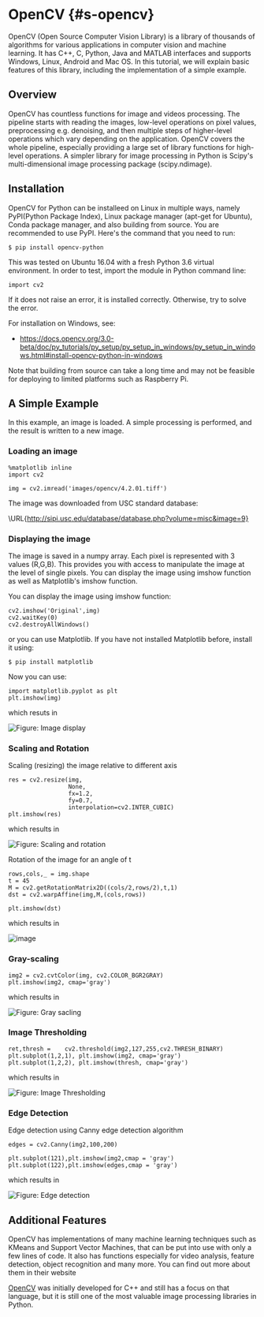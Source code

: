 OpenCV {#s-opencv}
======

OpenCV (Open Source Computer Vision Library) is a library of thousands
of algorithms for various applications in computer vision and machine
learning. It has C++, C, Python, Java and MATLAB interfaces and supports
Windows, Linux, Android and Mac OS. In this tutorial, we will explain
basic features of this library, including the implementation of a simple
example.

Overview
--------

OpenCV has countless functions for image and videos processing. The
pipeline starts with reading the images, low-level operations on pixel
values, preprocessing e.g. denoising, and then multiple steps of
higher-level operations which vary depending on the application. OpenCV
covers the whole pipeline, especially providing a large set of library
functions for high-level operations. A simpler library for image
processing in Python is Scipy's multi-dimensional image processing
package (scipy.ndimage).

Installation
------------

OpenCV for Python can be installeed on Linux in multiple ways, namely
PyPI(Python Package Index), Linux package manager (apt-get for Ubuntu),
Conda package manager, and also building from source. You are
recommended to use PyPI. Here's the command that you need to run:

    $ pip install opencv-python

This was tested on Ubuntu 16.04 with a fresh Python 3.6 virtual
environment. In order to test, import the module in Python command line:

    import cv2

If it does not raise an error, it is installed correctly. Otherwise, try
to solve the error.

For installation on Windows, see:

* <https://docs.opencv.org/3.0-beta/doc/py_tutorials/py_setup/py_setup_in_windows/py_setup_in_windows.html#install-opencv-python-in-windows>

Note that building from source can take a long time and may not be
feasible for deploying to limited platforms such as Raspberry Pi.

A Simple Example
----------------

In this example, an image is loaded. A simple processing is performed,
and the result is written to a new image.

### Loading an image

    %matplotlib inline
    import cv2

    img = cv2.imread('images/opencv/4.2.01.tiff') 

The image was downloaded from USC standard database:

\URL{http://sipi.usc.edu/database/database.php?volume=misc&image=9}
### Displaying the image

The image is saved in a numpy array. Each pixel is represented with 3
values (R,G,B). This provides you with access to manipulate the image at
the level of single pixels. You can display the image using imshow
function as well as Matplotlib's imshow function.

You can display the image using imshow function:

    cv2.imshow('Original',img)
    cv2.waitKey(0)
    cv2.destroyAllWindows()

or you can use Matplotlib. If you have not installed Matplotlib before,
install it using:

    $ pip install matplotlib

Now you can use:

    import matplotlib.pyplot as plt
    plt.imshow(img)

which resuts in

![**Figure:** Image display](images/opencv/output_5_1.png)

### Scaling and Rotation

Scaling (resizing) the image relative to different axis

    res = cv2.resize(img,
                     None,
                     fx=1.2, 
                     fy=0.7, 
                     interpolation=cv2.INTER_CUBIC)
    plt.imshow(res)

which results in

![**Figure:** Scaling and rotation](images/opencv/output_7_1.png)

Rotation of the image for an angle of t

    rows,cols,_ = img.shape
    t = 45
    M = cv2.getRotationMatrix2D((cols/2,rows/2),t,1)
    dst = cv2.warpAffine(img,M,(cols,rows))

    plt.imshow(dst)

which results in

![image](images/opencv/output_9_1.png)

### Gray-scaling

    img2 = cv2.cvtColor(img, cv2.COLOR_BGR2GRAY)
    plt.imshow(img2, cmap='gray')

which results in

![**Figure:** Gray sacling](images/opencv/output_11_1.png)

### Image Thresholding

    ret,thresh =    cv2.threshold(img2,127,255,cv2.THRESH_BINARY)
    plt.subplot(1,2,1), plt.imshow(img2, cmap='gray')
    plt.subplot(1,2,2), plt.imshow(thresh, cmap='gray')

which results in

![**Figure:** Image Thresholding](images/opencv/output_13_1.png)

### Edge Detection

Edge detection using Canny edge detection algorithm

    edges = cv2.Canny(img2,100,200)

    plt.subplot(121),plt.imshow(img2,cmap = 'gray')
    plt.subplot(122),plt.imshow(edges,cmap = 'gray')

which results in

![**Figure:** Edge detection](images/opencv/output_15_1.png)

Additional Features
-------------------

OpenCV has implementations of many machine learning techniques such as
KMeans and Support Vector Machines, that can be put into use with only a
few lines of code. It also has functions especially for video analysis,
feature detection, object recognition and many more. You can find out
more about them in their website

[OpenCV](<https://docs.opencv.org/3.0-beta/index.html>
) was initially developed for C++ and still has a focus on that
language, but it is still one of the most valuable image processing
libraries in Python.
